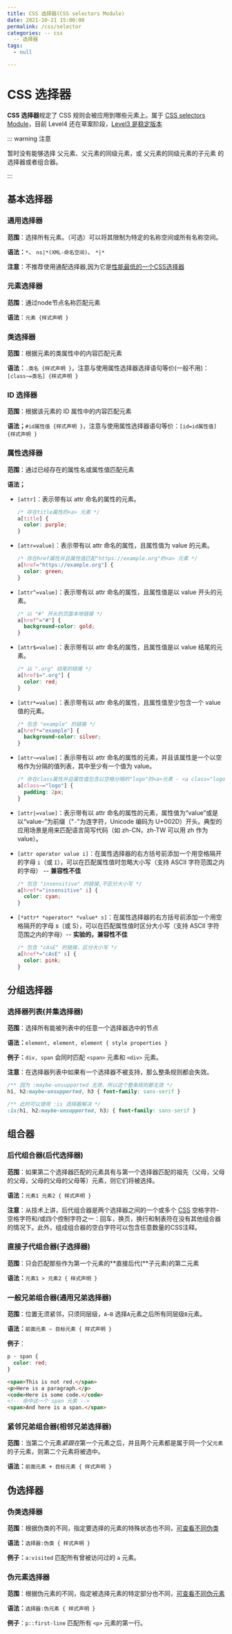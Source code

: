 ```yaml
---
title: CSS 选择器(CSS selectors Module)
date: 2021-10-21 15:00:00
permalink: /css/selector
categories: -- css
  -- 选择器
tags:
  - null

---
```


# CSS 选择器

**CSS 选择器**规定了 CSS 规则会被应用到哪些元素上。属于 [CSS selectors Module](https://developer.mozilla.org/zh-CN/docs/Web/CSS/CSS_Selectors)，目前 Level4 还在草案阶段，[Level3 是稳定版本](https://drafts.csswg.org/selectors-3/)

::: warning 注意

暂时没有能够选择 父元素、父元素的同级元素，或 父元素的同级元素的子元素 的选择器或者组合器。

:::

## 基本选择器

### 通用选择器

**范围**：选择所有元素。（可选）可以将其限制为特定的名称空间或所有名称空间。

**语法：**`*`、 `ns|*(XML-命名空间)`、 `*|*`

**注意**：不推荐使用通配选择器,因为它是[性能最低的一个CSS选择器](https://www.stevesouders.com/blog/2009/06/18/simplifying-css-selectors/)

### 元素选择器

**范围**：通过node节点名称匹配元素

**语法**：`元素 {样式声明 }`

### 类选择器

**范围**：根据元素的类属性中的内容匹配元素

**语法：**`.类名 {样式声明 }`，注意与使用属性选择器选择语句等价(一般不用)：`[class~=类名] {样式声明 }`

### ID 选择器

**范围**：根据该元素的 ID 属性中的内容匹配元素

**语法；**`#id属性值 {样式声明 }`，注意与使用属性选择器语句等价：`[id=id属性值] {样式声明 }`

### 属性选择器

**范围**：通过已经存在的属性名或属性值匹配元素

**语法；**

* `[attr]`：表示带有以 attr 命名的属性的元素。

  ```css
  /* 存在title属性的<a> 元素 */
  a[title] {
    color: purple;
  }
  ```

* `[attr=value]`：表示带有以 attr 命名的属性，且属性值为 value 的元素。

  ```css
  /* 存在href属性并且属性值匹配"https://example.org"的<a> 元素 */
  a[href="https://example.org"] {
    color: green;
  }
  ```

* `[attr^=value]`：表示带有以 attr 命名的属性，且属性值是以 value 开头的元素。

  ```css
  /* 以 "#" 开头的页面本地链接 */
  a[href^="#"] {
    background-color: gold;
  }
  ```

* `[attr$=value]`：表示带有以 attr 命名的属性，且属性值是以 value 结尾的元素。

  ```css
  /* 以 ".org" 结尾的链接 */
  a[href$=".org"] {
    color: red;
  }
  ```

* `[attr*=value]`：表示带有以 attr 命名的属性，且属性值至少包含一个 value 值的元素。

  ```css
  /* 包含 "example" 的链接 */
  a[href*="example"] {
    background-color: silver;
  }
  ```

* `[attr~=value]`：表示带有以 attr 命名的属性的元素，并且该属性是一个以空格作为分隔的值列表，其中至少有一个值为 value。

  ```css
  /* 存在class属性并且属性值包含以空格分隔的"logo"的<a>元素 - <a class="logo xxx"></a> */
  a[class~="logo"] {
    padding: 2px;
  }
  ```

* `[attr|=value]`：表示带有以 attr 命名的属性的元素，属性值为“value”或是以“value-”为前缀（"`-`"为连字符，Unicode 编码为 U+002D）开头。典型的应用场景是用来匹配语言简写代码（如 zh-CN，zh-TW 可以用 zh 作为 value）。

* `[attr operator value i]`：在属性选择器的右方括号前添加一个用空格隔开的字母 `i`（或 `I`），可以在匹配属性值时忽略大小写（支持 ASCII 字符范围之内的字母） -- **兼容性不佳**

  ```css
  /* 包含 "insensitive" 的链接,不区分大小写 */
  a[href*="insensitive" i] {
    color: cyan;
  }
  ```

* `[*attr* *operator* *value* s]`：在属性选择器的右方括号前添加一个用空格隔开的字母 s（或 S），可以在匹配属性值时区分大小写（支持 ASCII 字符范围之内的字母）-- **实验的，兼容性不佳**

  ```css
  /* 包含 "cAsE" 的链接，区分大小写 */
  a[href*="cAsE" s] {
    color: pink;
  }
  ```

## 分组选择器

### 选择器列表(并集选择器)

**范围**：选择所有能被列表中的任意一个选择器选中的节点

**语法：**`element, element, element { style properties }`

**例子：**`div, span` 会同时匹配 `<span>` 元素和 `<div>` 元素。

**注意**：在选择器列表中如果有一个选择器不被支持，那么整条规则都会失效。

```css
/** 因为 :maybe-unsupported 无效，所以这个整条规则都无效 */
h1, h2:maybe-unsupported, h3 { font-family: sans-serif }

/** 此时可以使用 :is 选择器解决 */
:is(h1, h2:maybe-unsupported, h3) { font-family: sans-serif }
```

## 组合器

### 后代组合器(后代选择器)

**范围**：如果第二个选择器匹配的元素具有与第一个选择器匹配的祖先（父母，父母的父母，父母的父母的父母等）元素，则它们将被选择。

**语法：**`元素1 元素2 { 样式声明 }`

**注意**：从技术上讲，后代组合器是两个选择器之间的一个或多个 [CSS](https://developer.mozilla.org/zh-CN/docs/Glossary/CSS) 空格字符-空格字符和/或四个控制字符之一：回车，换页，换行和制表符在没有其他组合器的情况下。此外，组成组合器的空白字符可以包含任意数量的CSS注释。

### 直接子代组合器(子选择器)

**范围**：只会匹配那些作为第一个元素的**直接后代(**子元素)的第二元素

**语法：**`元素1 > 元素2 { 样式声明 }`

### 一般兄弟组合器(通用兄弟选择器)

**范围**：位置无须紧邻，只须同层级，`A~B` 选择`A`元素之后所有同层级`B`元素。

**语法：**`前面元素 ~ 目标元素 { 样式声明 }`

**例子**：

```css
p ~ span {
  color: red;
}
```

```html
<span>This is not red.</span>
<p>Here is a paragraph.</p>
<code>Here is some code.</code>
<!-- 命中这一个 span 元素 -->
<span>And here is a span.</span>
```

### 紧邻兄弟组合器(相邻兄弟选择器)

**范围**：当第二个元素*紧跟在*第一个元素之后，并且两个元素都是属于同一个父`元素`的子元素，则第二个元素将被选中。

**语法：**`前面元素 + 目标元素 { 样式声明 }`

## 伪选择器

### 伪类选择器

**范围**：根据伪类的不同，指定要选择的元素的特殊状态也不同，[可查看不同伪类](/css/selector/pseudoClasses)

**语法：**`选择器:伪类 { 样式声明 }`

**例子：**`a:visited` 匹配所有曾被访问过的 `a` 元素。

### 伪元素选择器

**范围**：根据伪元素的不同，指定被选择元素的特定部分也不同，[可查看不同伪元素](/css/selector/pseudoElements)

**语法：**`选择器:伪元素 { 样式声明 }`

**例子**：`p::first-line` 匹配所有 `<p>` 元素的第一行。
